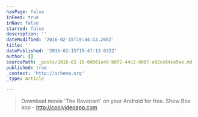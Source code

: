 ```yaml
---
hasPage: false
inFeed: true
inNav: false
starred: false
description: ''
dateModified: '2016-02-15T19:44:13.208Z'
title: ''
datePublished: '2016-02-15T19:47:13.032Z'
author: []
sourcePath: _posts/2016-02-15-0d661a49-b8f2-44c2-9007-e02ce64ce5ee.md
published: true
_context: 'http://schema.org'
_type: Article

---
```

> Download movie 'The Revenant' on your Android for free. Show Box app - http://coolvideoapp.com